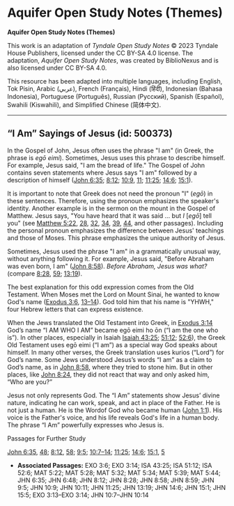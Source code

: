 # Aquifer Open Study Notes (Themes)

**Aquifer Open Study Notes (Themes)**

This work is an adaptation of *Tyndale Open Study Notes* © 2023 Tyndale House Publishers, licensed under the CC BY\-SA 4\.0 license. The adaptation, *Aquifer Open Study Notes*, was created by BiblioNexus and is also licensed under CC BY\-SA 4\.0\.

This resource has been adapted into multiple languages, including English, Tok Pisin, Arabic (عربي), French (Français), Hindi (हिंदी), Indonesian (Bahasa Indonesia), Portuguese (Português), Russian (Русский), Spanish (Español), Swahili (Kiswahili), and Simplified Chinese (简体中文).



--------------------------------

## “I Am” Sayings of Jesus (id: 500373)

In the Gospel of John, Jesus often uses the phrase "I am" (in Greek, the phrase is *egō eimi*). Sometimes, Jesus uses this phrase to describe himself. For example, Jesus said, "I am the bread of life." The Gospel of John contains seven statements where Jesus says "I am" followed by a description of himself ([John 6:35](https://ref.ly/John6:35); [8:12](https://ref.ly/John8:12); [10:9](https://ref.ly/John10:9), [11](https://ref.ly/John10:11); [11:25](https://ref.ly/John11:25); [14:6](https://ref.ly/John14:6); [15:1](https://ref.ly/John15:1)). 

It is important to note that Greek does not need the pronoun "I" (*egō*) in these sentences. Therefore, using the pronoun emphasizes the speaker's identity. Another example is in the sermon on the mount in the Gospel of Matthew. Jesus says, "You have heard that it was said … but *I* \[*egō*] tell you" (see [Matthew 5:22](https://ref.ly/Matt5:22), [28](https://ref.ly/Matt5:28), [32](https://ref.ly/Matt5:32), [34](https://ref.ly/Matt5:34), [39](https://ref.ly/Matt5:39), [44](https://ref.ly/Matt5:44), and other passages). Including the personal pronoun emphasizes the difference between Jesus' teachings and those of Moses. This phrase emphasizes the unique authority of Jesus.

Sometimes, Jesus used the phrase "I am" in a grammatically unusual way, without anything following it. For example, Jesus said, "Before Abraham was even born, I am" ([John 8:58](https://ref.ly/John8:58)). *Before Abraham, Jesus was what?* (compare [8:28](https://ref.ly/John8:28), [59](https://ref.ly/John8:59); [13:19](https://ref.ly/John13:19)). 

The best explanation for this odd expression comes from the Old Testament. When Moses met the Lord on Mount Sinai, he wanted to know God's name ([Exodus 3:6](https://ref.ly/Exod3:6), [13–14](https://ref.ly/Exod3:13-Exod3:14)). God told him that his name is "YHWH," four Hebrew letters that can express existence. 

When the Jews translated the Old Testament into Greek, in [Exodus 3:14](https://ref.ly/Exod3:14) God’s name “I AM WHO I AM” became egō eimi ho ōn (“I am the one who is”). In other places, especially in Isaiah [Isaiah 43:25](https://ref.ly/Isa43:25); [51:12](https://ref.ly/Isa51:12); [52:6](https://ref.ly/Isa52:6)), the Greek Old Testament uses egō eimi (“I am”) as a special way God speaks about himself. In many other verses, the Greek translation uses kurios (“Lord”) for God’s name. Some Jews understood Jesus’s words “I am” as a claim to God’s name, as in [John 8:58](https://ref.ly/John8:58), where they tried to stone him. But in other places, like [John 8:24](https://ref.ly/John8:24), they did not react that way and only asked him, “Who are you?”

Jesus not only represents God. The “I Am” statements show Jesus’ divine nature, indicating he can work, speak, and act in place of the Father. He is not just a human. He is the Wordof God who became human ([John 1:1](https://ref.ly/John1:1)). His voice is the Father's voice, and his life reveals God's life in a human body. The phrase “I Am” powerfully expresses who Jesus is.

Passages for Further Study

[John 6:35](https://ref.ly/John6:35), [48](https://ref.ly/John6:48); [8:12](https://ref.ly/John8:12), [58](https://ref.ly/John8:58); [9:5;](https://ref.ly/John9:5) [10:7–14](https://ref.ly/John10:7-John10:14); [11:25](https://ref.ly/John11:25); [14:6](https://ref.ly/John14:6); [15:1](https://ref.ly/John15:1), [5](https://ref.ly/John15:5)

* **Associated Passages:** EXO 3:6; EXO 3:14; ISA 43:25; ISA 51:12; ISA 52:6; MAT 5:22; MAT 5:28; MAT 5:32; MAT 5:34; MAT 5:39; MAT 5:44; JHN 6:35; JHN 6:48; JHN 8:12; JHN 8:28; JHN 8:58; JHN 8:59; JHN 9:5; JHN 10:9; JHN 10:11; JHN 11:25; JHN 13:19; JHN 14:6; JHN 15:1; JHN 15:5; EXO 3:13–EXO 3:14; JHN 10:7–JHN 10:14


